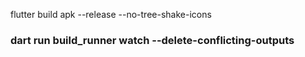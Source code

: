 flutter build apk --release --no-tree-shake-icons

### dart run build_runner watch --delete-conflicting-outputs
